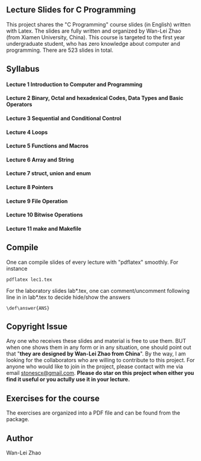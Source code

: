 ## Lecture Slides for C Programming

This project shares the "C Programming" course slides (in English) written with Latex. The slides are fully written and organized by Wan-Lei Zhao (from Xiamen University, China). This course is targeted to the first year undergraduate student, who has zero knowledge about computer and programming. There are 523 slides in total.


## Syllabus
#### Lecture 1 Introduction to Computer and Programming
#### Lecture 2 Binary, Octal and hexadexical Codes, Data Types and Basic Operators
#### Lecture 3 Sequential and Conditional Control
#### Lecture 4 Loops
#### Lecture 5 Functions and Macros
#### Lecture 6 Array and String
#### Lecture 7 struct, union and enum
#### Lecture 8 Pointers
#### Lecture 9 File Operation
#### Lecture 10 Bitwise Operations
#### Lecture 11 make and Makefile


## Compile
One can compile slides of every lecture with "pdflatex" smoothly. For instance
```
pdflatex lec1.tex
```

For the laboratory slides lab*.tex, one can comment/uncomment following line in in lab*.tex to decide hide/show the answers
```
\def\answer{ANS}
```

## Copyright Issue
Any one who receives these slides and material is free to use them. BUT when one shows them in any form or in any situation, one should point out that "**they are designed by Wan-Lei Zhao from China**". By the way, I am looking for the collaborators who are willing to contribute to this project. For anyone who would like to join in the project, please contact with me via email stonescx@gmail.com. **Please do star on this project when either you find it useful or you actully use it in your lecture.**

## Exercises for the course
The exercises are organized into a PDF file and can be found from the package.

## Author
Wan-Lei Zhao
